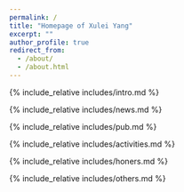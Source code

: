 ```yaml
---
permalink: /
title: "Homepage of Xulei Yang"
excerpt: ""
author_profile: true
redirect_from: 
  - /about/
  - /about.html
---
```


<span class='anchor' id='about-me'></span>
{% include_relative includes/intro.md %}

{% include_relative includes/news.md %}

{% include_relative includes/pub.md %}

{% include_relative includes/activities.md %}

{% include_relative includes/honers.md %}

{% include_relative includes/others.md %}
